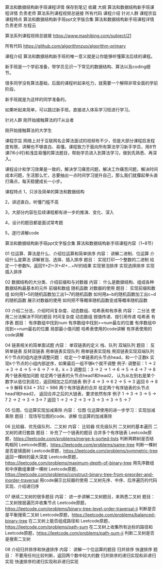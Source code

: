 
算法和数据结构新手班课程详情
保存到笔记
收藏
大纲
算法和数据结构新手班课程详情
负责老师
算法系列课程视频总链接
所有代码
课程介绍
针对人群
课程宗旨
课程特点
算法和数据结构新手班ppt文字版合集
算法和数据结构新手班课程详情
负责老师
左程云

算法系列课程视频总链接
https://www.mashibing.com/subject/21

所有代码
https://github.com/algorithmzuo/algorithm-primary

课程介绍
算法和数据结构新手班的唯一意义就是让你能够听懂算法后续的课程。

新手班是一个学前准备，带学员见识一下常见的数据结构、算法以及coding细节。

很多同学没有算法基础，后面的课程听起来吃力，就需要一个解释非常全面的学前阶段，

新手班就是为这样的同学准备的。

如果听起来简单，可以跳过新手班，直接进入体系学习班进行学习。

针对人群
刚开始接触算法的IT从业者

刚开始接触算法的大学生

课程宗旨
网络上对于互联网名企算法面试的视频有不少，但是大部分课程启发程度有限，讲解也不够直白、易懂。课程致力于面向所有算法学习新手学员，用8节课(16小时)和浅显易懂的算法题目，帮助学员进入到算法学习，做到先熟悉、再深入。

课程设计和学习效果是一致的，解决学习痛苦问题，解决工作痛苦问题，解决时间成本问题，生活那么忙，总要抽出一点时间学习提升自己，那么我们就攥起拳头直打痛点，每天稳健成长一小步。

课程特点
1，只涉及简单的算法和数据结构

2，讲述直白，听懂门槛不高

3，大部分内容在后续课程都有进一步的推演、变化、深入

4，设计的题目都是面试常考题

5，逐行讲解code

算法和数据结构新手班ppt文字版合集
算法和数据结构新手班课程内容（1~8节）

01 位运算、算法是什么、介绍位运算和简单排序
内容：
讲解二进制、位运算
介绍什么是算法
讲解冒泡、选择、插入排序
题目：
实现打印一个整数的二进制
给定一个参数N，返回1!+2!+3!+4!+…+N!的结果
实现冒泡排序
实现选择排序
实现插入排序


02 数据结构的大分类、介绍前缀和与对数器
内容：
什么是数据结构、组成各种数据结构最基本的元件
前缀和数组
随机函数
对数器的使用
题目：
实现前缀和数组
如何用1~5的随机函数加工出1~7的随机函数
如何用a~b的随机函数加工出c~d的随机函数
展示对数器的使用
如何把不等概率随机函数变成等概率随机函数


03 介绍二分法，介绍时间复杂度、动态数组、哈希表和有序表
内容：
二分法
使用二分法解决不同的题目
时间复杂度
动态数组
按值传递、按引用传递
哈希表
有序表
题目：
有序数组中找到num
有序数组中找到>=num最左的位置
有序数组中找到<=num最右的位置
局部最小值问题
哈希表使用的code讲解
有序表使用的code讲解


04 链表相关的简单面试题
内容：
单双链表的定义
栈、队列
双端队列
题目：
反转单链表
反转双链表
用单链表实现队列
用单链表实现栈
用双链表实现双端队列
K个节点的组内逆序调整问题：
给定一个单链表的头节点head，和一个正数k
实现k个节点的小组内部逆序，如果最后一组不够k个就不调整
例子: 
调整前：1 -> 2 -> 3 -> 4 -> 5 -> 6 -> 7 -> 8，k = 3
调整后：3 -> 2 -> 1 -> 6 -> 5 -> 4 -> 7 -> 8
两个链表相加问题
给定两个链表的头节点head1和head2，
认为从左到右是某个数字从低位到高位，返回相加之后的链表
例子     4 -> 3 -> 6        2 -> 5 -> 3
返回     6 -> 8 -> 9
解释     634 + 352 = 986
两个有序链表的合并
给定两个有序链表的头节点head1和head2，
返回合并之后的大链表，要求依然有序
例子     1 -> 3 -> 3 -> 5 -> 7   2 -> 2 -> 3 -> 3-> 7
返回     1 -> 2 -> 2 -> 3 -> 3 -> 3 -> 3 -> 5 -> 7


05 位图、位运算实现加减乘除
内容：
位图
位运算使用的进一步学习：实现加减乘除
题目：
现场写位图的code、讲解
位运算的加减乘除


06 比较器、优先级队列、二叉树
内容：
比较器
优先级队列
二叉树的基本遍历
二叉树的递归套路
题目：
补充了一个链表的题目
合并多个有序链表
Leetcode原题，https://leetcode.com/problems/merge-k-sorted-lists
判断两颗树是否结构相同
Leetcode原题，https://leetcode.com/problems/same-tree
判断一棵树是否是镜面树
Leetcode原题，https://leetcode.com/problems/symmetric-tree
返回一棵树的最大深度
Leetcode原题，https://leetcode.com/problems/maximum-depth-of-binary-tree
用先序数组和中序数组重建一棵树
Leetcode原题，https://leetcode.com/problems/construct-binary-tree-from-preorder-and-inorder-traversal
用code展示比较器的使用
二叉树先序、中序、后序遍历的代码实现、介绍递归序


07 继续二叉树的很多题目
内容：
进一步讲解二叉树题目，来熟悉二叉树
题目：
二叉树按层遍历并收集节点
Leetcode原题，https://leetcode.com/problems/binary-tree-level-order-traversal-ii
判断是否是平衡搜索二叉树
Leetcode原题，https://leetcode.com/problems/balanced-binary-tree
在二叉树上能否组成路径和
Leetcode原题，https://leetcode.com/problems/path-sum
在二叉树上收集所有达标的路径和
Leetcode原题，https://leetcode.com/problems/path-sum-ii
判断二叉树是否是搜索二叉树


08 介绍归并排序和快速排序
内容：
讲解一个位运算的题目
归并排序
快速排序
题目：
不要用任何比较判断，返回两个数中较大的数
归并排序的递归实现和非递归实现
快速排序的递归实现和非递归实现